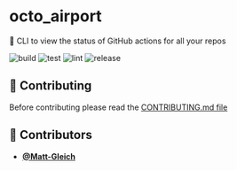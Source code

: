 <!-- DO NOT REMOVE - contributor_list:data:start:["Matt-Gleich"]:end -->

# octo_airport

🐙 CLI to view the status of GitHub actions for all your repos

![build](https://github.com/Matt-Gleich/octo_airport/workflows/build/badge.svg)
![test](https://github.com/Matt-Gleich/octo_airport/workflows/test/badge.svg)
![lint](https://github.com/Matt-Gleich/octo_airport/workflows/lint/badge.svg)
![release](https://github.com/Matt-Gleich/octo_airport/workflows/release/badge.svg)

## 🙌 Contributing

Before contributing please read the [CONTRIBUTING.md file](https://github.com/Matt-Gleich/octo_airport/blob/master/CONTRIBUTING.md)

<!-- DO NOT REMOVE - contributor_list:start -->

## 👥 Contributors

- **[@Matt-Gleich](https://github.com/Matt-Gleich)**

<!-- DO NOT REMOVE - contributor_list:end -->
